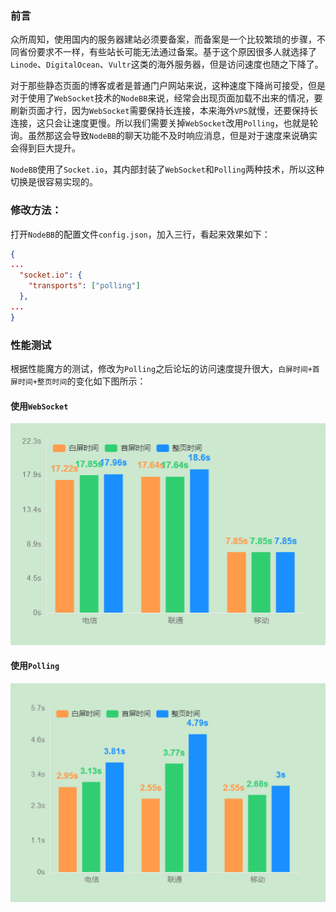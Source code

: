 ### 前言

众所周知，使用国内的服务器建站必须要备案，而备案是一个比较繁琐的步骤，不同省份要求不一样，有些站长可能无法通过备案。基于这个原因很多人就选择了`Linode`、`DigitalOcean`、`Vultr`这类的海外服务器，但是访问速度也随之下降了。

对于那些静态页面的博客或者是普通门户网站来说，这种速度下降尚可接受，但是对于使用了`WebSocket`技术的`NodeBB`来说，经常会出现页面加载不出来的情况，要刷新页面才行，因为`WebSocket`需要保持长连接，本来海外`VPS`就慢，还要保持长连接，这只会让速度更慢。所以我们需要关掉`WebSocket`改用`Polling`，也就是轮询。虽然那这会导致`NodeBB`的聊天功能不及时响应消息，但是对于速度来说确实会得到巨大提升。

`NodeBB`使用了`Socket.io`，其内部封装了`WebSocket`和`Polling`两种技术，所以这种切换是很容易实现的。



### 修改方法：

打开`NodeBB`的配置文件`config.json`，加入三行，看起来效果如下：

```json
{
...
  "socket.io": {
    "transports": ["polling"]
  },
...
}
```

### 性能测试

根据性能魔方的测试，修改为`Polling`之后论坛的访问速度提升很大，`白屏时间+首屏时间+整页时间`的变化如下图所示：

#### 使用`WebSocket`

![论坛加载时间-WebSocket](../Images/论坛加载时间-WebSocket.png)

#### 使用`Polling`

![论坛加载时间-Polling](../Images/论坛加载时间-Polling.png)